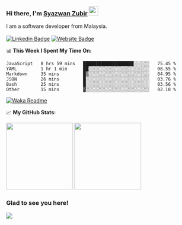### Hi there, I'm <a href="https://syazwan.xyz" target="_blank">Syazwan Zubir</a> <img src="https://media.giphy.com/media/hvRJCLFzcasrR4ia7z/giphy.gif" width="25px">
I am a software developer from Malaysia.
<br/><br/>
[![Linkedin Badge](https://img.shields.io/badge/-LinkedIn-0e76a8?style=flat-square&logo=Linkedin&logoColor=white)](https://linkedin.com/in/syazwanzubir)
[![Website Badge](https://img.shields.io/badge/Website-3b5998?style=flat-square&logo=google-chrome&logoColor=white)](https://syazwan.xyz)

📊 **This Week I Spent My Time On:**
<!--START_SECTION:waka-->

```text
JavaScript   8 hrs 59 mins   ███████████████████░░░░░░   75.45 %
YAML         1 hr 1 min      ██░░░░░░░░░░░░░░░░░░░░░░░   08.55 %
Markdown     35 mins         █▒░░░░░░░░░░░░░░░░░░░░░░░   04.95 %
JSON         26 mins         █░░░░░░░░░░░░░░░░░░░░░░░░   03.76 %
Bash         25 mins         █░░░░░░░░░░░░░░░░░░░░░░░░   03.56 %
Other        15 mins         ▓░░░░░░░░░░░░░░░░░░░░░░░░   02.18 %
```

<!--END_SECTION:waka-->
[![Waka Readme](https://github.com/syazwanz/syazwanz/actions/workflows/wakatime.yml/badge.svg)](https://github.com/syazwanz/syazwanz/actions/workflows/wakatime.yml)

📈 **My GitHub Stats:**

<p>
  <img height="180em" src="https://github-readme-stats.vercel.app/api?username=syazwanz&show_icons=true&hide_border=false&&count_private=true&include_all_commits=true" />
  <img height="180em" src="https://github-readme-stats.vercel.app/api/top-langs/?username=syazwanz&exclude_repo=KNN-Image-Classification&show_icons=true&hide_border=false&layout=compact&langs_count=8"/>
</p>

### Glad to see you here!
![](https://visitor-badge.glitch.me/badge?page_id=syazwanz.syazwanz)
